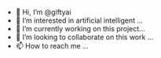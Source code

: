 - 👋 Hi, I’m @giftyai
- 👀 I’m interested in artificial intelligent ...
- 🌱 I’m currently working on this project...
- 💞️ I’m looking to collaborate on this work ...
- 📫 How to reach me ...

<!---
giftyai/giftyai is a ✨ special ✨ repository because its `README.md` (this file) appears on your GitHub profile.
You can click the Preview link to take a look at your changes.
--->
